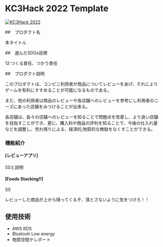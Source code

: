 # KC3Hack 2022 Template

[![KC3Hack 2022](https://kc3.me/hack/wp-content/uploads/2022/01/kc3hack2022ogp@2x.png)](https://kc3.me/hack)

##　プロダクト名

本タイトル

##　選んだSDGs目標

12:つくる責任、つかう責任



##　プロダクト説明

このプロダクトは、コンビニ利用者が商品についてレビューをあげ、それによりゲームを有利にすすめることが可能になるものである。

また、他の利用者は商品のレビューや各店舗へのレビューを参考にし利用者のニーズにあった店舗をみつけることが出来る。

各店舗は、各々の店舗へのレビューを知ることで問題点を改善し、より良い店舗を目指すことができ、更に、購入料や商品の評判を知ることで、今後の仕入れ量などを調整し、売れ残りによる、経済的,物質的な無駄をなくすことができる。

### 機能紹介

#### [レビューアプリ]

SSと説明

#### [Foods Stacking!!]

SS

レビューした商品が上から降ってくるぞ、落とさないように気をつけろ！！



## 使用技術
- AWS RDS
- Bluetooh Low energy
- 物質空間テレポート

